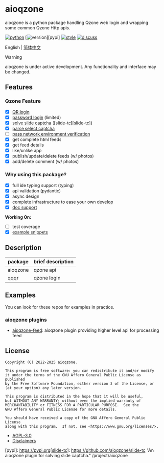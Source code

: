 # aioqzone

aioqzone is a python package handling Qzone web login and wrapping some common Qzone Http apis.

[![python](https://img.shields.io/pypi/pyversions/aioqzone?logo=python&logoColor=white)][home]
[![version](https://img.shields.io/pypi/v/aioqzone?logo=python)][pypi]
[![style](https://img.shields.io/badge/code%20style-black-000000.svg)](https://github.com/psf/black)
[![discuss](https://img.shields.io/endpoint?label=Discuss&style=social&url=https%3A%2F%2Ftg.sumanjay.workers.dev%2Faioqzone_chatroom)](https://t.me/aioqzone_chatroom)

English | [简体中文](README.md)

> [!WARNING]
> aioqzone is under active development. Any functionality and interface may be changed.

## Features

### Qzone Feature

- [x] [QR login](src/qqqr/qr/)
- [x] [password login](src/qqqr/up/) (limited)
- [x] [solve slide captcha](src/qqqr/up/captcha/slide) ([slide-tc][slide-tc])
- [x] [parse select captcha](src/qqqr/up/captcha/select)
- [ ] [pass network environment verification][pychaosvm]
- [x] get complete html feeds
- [x] get feed details
- [x] like/unlike app
- [x] publish/update/delete feeds (w/ photos)
- [x] add/delete comment (w/ photos)

### Why using this package?

- [x] full ide typing support (typing)
- [x] api validation (pydantic)
- [x] async design
- [x] complete infrastructure to ease your own develop
- [x] [doc support](https://aioqzone.github.io/aioqzone)

__Working On:__

- [ ] test coverage
- [x] [example snippets](https://aioqzone.github.io/aioqzone/examples.html)

## Description

|package    |brief description  |
|-----------|-------------------|
|aioqzone   |qzone api          |
|qqqr       |qzone login        |

## Examples

You can look for these repos for examples in practice.

### aioqzone plugins

- [aioqzone-feed][aioqzone-feed]: aioqzone plugin providing higher level api for processing feed


## License

```
Copyright (C) 2022-2025 aioqzone.

This program is free software: you can redistribute it and/or modify
it under the terms of the GNU Affero General Public License as published
by the Free Software Foundation, either version 3 of the License, or
(at your option) any later version.

This program is distributed in the hope that it will be useful,
but WITHOUT ANY WARRANTY; without even the implied warranty of
MERCHANTABILITY or FITNESS FOR A PARTICULAR PURPOSE.  See the
GNU Affero General Public License for more details.

You should have received a copy of the GNU Affero General Public License
along with this program.  If not, see <https://www.gnu.org/licenses/>.
```

- [AGPL-3.0](LICENSE)
- [Disclaimers](https://aioqzone.github.io/aioqzone/disclaimers.html)


[home]: https://github.com/aioqzone/aioqzone "Python wrapper for Qzone web login and Qzone http api"
[aioqzone-feed]: https://github.com/aioqzone/aioqzone-feed "aioqzone plugin providing higher level api for processing feed"
[pychaosvm]: https://github.com/aioqzone/pychaosvm "A Python envirionment for Tencent ChaosVM."
[pypi]: https://pypi.org[slide-tc]: https://github.com/aioqzone/slide-tc "An aioqzone plugin for solving slide captcha."
/project/aioqzone
